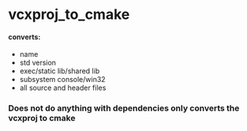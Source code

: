 # vcxproj_to_cmake
<h4>converts:</h4>
<ul>
  <li>name</li>
  <li>std version</li>
  <li>exec/static lib/shared lib</li>
  <li>subsystem console/win32</li>
  <li>all source and header files</li>
</ul>
<h3>Does not do anything with dependencies only converts the vcxproj to cmake</h3>
